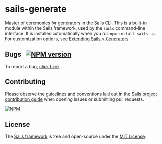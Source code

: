 # sails-generate

Master of ceremonies for generators in the Sails CLI.
This is a built-in module within the Sails framework, used by the `sails` command-line interface.  It is installed automatically when you run `npm install sails -g`.
For customization options, see [Extending Sails > Generators](http://sailsjs.com/docs/concepts/extending-sails/generators).


## Bugs &nbsp; [![NPM version](https://badge.fury.io/js/sails-generate.svg)](http://npmjs.com/package/sails-generate)

To report a bug, [click here](http://sailsjs.com/bugs).


## Contributing

Please observe the guidelines and conventions laid out in the [Sails project contribution guide](http://sailsjs.com/contribute) when opening issues or submitting pull requests.

[![NPM](https://nodei.co/npm/sails-generate.png?downloads=true)](http://npmjs.com/package/sails-generate)


## License

The [Sails framework](http://sailsjs.com) is free and open-source under the [MIT License](http://sailsjs.com/license).
